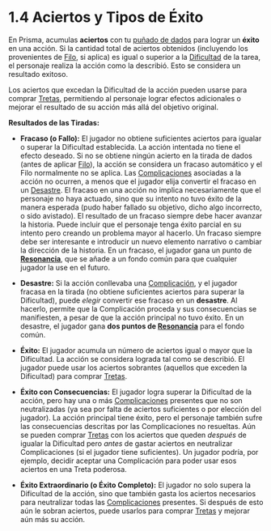# 1.4 Aciertos y Tipos de Éxito

En Prisma, acumulas **aciertos** con tu [puñado de dados](./01.02_Lanzando_los_Dados.md) para lograr un **éxito** en una acción. Si la cantidad total de aciertos obtenidos (incluyendo los provenientes de [Filo](./01.05_Filo.md), si aplica) es igual o superior a la [Dificultad](./01.06_Dificultad.md) de la tarea, el personaje realiza la acción como la describió. Esto se considera un resultado exitoso.

Los aciertos que excedan la Dificultad de la acción pueden usarse para comprar [Tretas](./01.08_Tretas.md), permitiendo al personaje lograr efectos adicionales o mejorar el resultado de su acción más allá del objetivo original.

**Resultados de las Tiradas:**

*   **Fracaso (o Fallo):**
    El jugador no obtiene suficientes aciertos para igualar o superar la Dificultad establecida. La acción intentada no tiene el efecto deseado. Si no se obtiene ningún acierto en la tirada de dados (antes de aplicar [Filo](./01.05_Filo.md)), la acción se considera un fracaso automático y el Filo normalmente no se aplica.
    Las [Complicaciones](./01.07_Complicaciones.md) asociadas a la acción no ocurren, a menos que el jugador elija convertir el fracaso en un [Desastre](#desastre).
    El fracaso en una acción no implica necesariamente que el personaje no haya actuado, sino que su intento no tuvo éxito de la manera esperada (pudo haber fallado su objetivo, dicho algo incorrecto, o sido avistado).
    El resultado de un fracaso siempre debe hacer avanzar la historia. Puede incluir que el personaje tenga éxito parcial en su intento pero creando un problema mayor al hacerlo. Un fracaso siempre debe ser interesante e introducir un nuevo elemento narrativo o cambiar la dirección de la historia.
    En un fracaso, el jugador gana un punto de **[Resonancia](./01.09_Resonancia_y_Cinematicas.md)**, que se añade a un fondo común para que cualquier jugador la use en el futuro.

*   **Desastre:**
    Si la acción conllevaba una [Complicación](./01.07_Complicaciones.md), y el jugador fracasa en la tirada (no obtiene suficientes aciertos para superar la Dificultad), puede *elegir* convertir ese fracaso en un **desastre**.
    Al hacerlo, permite que la Complicación proceda y sus consecuencias se manifiesten, a pesar de que la acción principal no tuvo éxito.
    En un desastre, el jugador gana **dos puntos de [Resonancia](./01.09_Resonancia_y_Cinematicas.md)** para el fondo común.

*   **Éxito:**
    El jugador acumula un número de aciertos igual o mayor que la Dificultad. La acción se considera lograda tal como se describió. El jugador puede usar los aciertos sobrantes (aquellos que exceden la Dificultad) para comprar [Tretas](./01.08_Tretas.md).

*   **Éxito con Consecuencias:**
    El jugador logra superar la Dificultad de la acción, pero hay una o más [Complicaciones](./01.07_Complicaciones.md) presentes que no son neutralizadas (ya sea por falta de aciertos suficientes o por elección del jugador). La acción principal tiene éxito, pero el personaje también sufre las consecuencias descritas por las Complicaciones no resueltas.
    Aún se pueden comprar [Tretas](./01.08_Tretas.md) con los aciertos que queden *después* de igualar la Dificultad pero *antes* de gastar aciertos en neutralizar Complicaciones (si el jugador tiene suficientes). Un jugador podría, por ejemplo, decidir aceptar una Complicación para poder usar esos aciertos en una Treta poderosa.

*   **Éxito Extraordinario (o Éxito Completo):**
    El jugador no solo supera la Dificultad de la acción, sino que también gasta los aciertos necesarios para neutralizar todas las [Complicaciones](./01.07_Complicaciones.md) presentes. Si después de esto aún le sobran aciertos, puede usarlos para comprar [Tretas](./01.08_Tretas.md) y mejorar aún más su acción.
